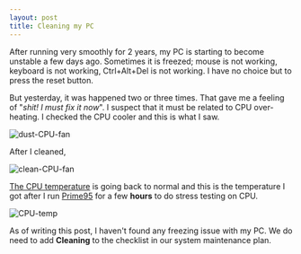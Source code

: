 ```yaml
---
layout: post
title: Cleaning my PC
---
```


After running very smoothly for 2 years, my PC is starting to become unstable a few days ago. Sometimes it is freezed; mouse is not working, keyboard is not working, Ctrl+Alt+Del is not working. I have no choice but to press the reset button.

But yesterday, it was happened two or three times. That gave me a feeling of "*shit! I must fix it now*". I suspect that it must be related to CPU over-heating. I checked the CPU cooler and this is what I saw.

![dust-CPU-fan](http://i.imgur.com/6kzDy.jpg)

After I cleaned,

![clean-CPU-fan](http://i.imgur.com/qpRVr.jpg)

[The CPU temperature][coretemp] is going back to normal and this is the temperature I got after I run [Prime95][] for a few **hours** to do stress testing on CPU.

![CPU-temp](http://i.imgur.com/r9mNW.png)

As of writing this post, I haven't found any freezing issue with my PC. We do need to add **Cleaning** to the checklist in our system maintenance plan.

[Prime95]:http://www.mersenne.org/freesoft/default.php
[coretemp]:http://www.alcpu.com/CoreTemp/
